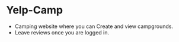# Yelp-Camp

- Camping website where you can Create and view campgrounds.
- Leave reviews once you are logged in.
